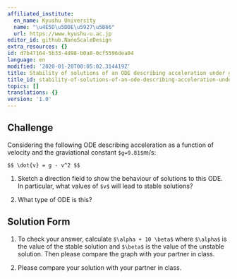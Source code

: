 ```yaml
---
affiliated_institute:
  en_name: Kyushu University
  name: "\u4E5D\u5DDE\u5927\u5B66"
  url: https://www.kyushu-u.ac.jp
editor_id: github.NanoScaleDesign
extra_resources: {}
id: d7b47164-5b33-4d98-b0a8-0cf5596dea04
language: en
modified: '2020-01-20T00:05:02.314419Z'
title: Stability of solutions of an ODE describing acceleration under gravity
title_id: stability-of-solutions-of-an-ode-describing-acceleration-under-gravity
topics: []
translations: {}
version: '1.0'
---
```


## Challenge
Considering the following ODE describing acceleration as a function of velocity and the graviational constant `$g=9.81$`m/s:

`$$ \dot{v} = g - v^2 $$`

1. Sketch a direction field to show the behaviour of solutions to this ODE. In particular, what values of `$v$` will lead to stable solutions?

2. What type of ODE is this?


## Solution Form
1. To check your answer, calculate `$\alpha + 10 \beta$` where `$\alpha$` is the value of the stable solution and `$\beta$` is the value of the unstable solution. Then please compare the graph with your partner in class.

2. Please compare your solution with your partner in class.
